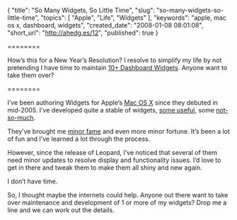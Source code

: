 {
  "title": "So Many Widgets, So Little Time",
  "slug": "so-many-widgets-so-little-time",
  "topics": [
    "Apple",
    "Life",
    "Widgets"
  ],
  "keywords": "apple, mac os x, dashboard, widgets",
  "created_date": "2008-01-08 08:01:08",
  "short_url": "http://ahedg.es/12",
  "published": true
}

========

How’s this for a New Year’s Resolution? I resolve to simplify my life by not pretending I have time to maintain [10+ Dashboard Widgets](http://andrew.hedges.name/widgets/). Anyone want to take them over?

========

I’ve been authoring Widgets for Apple’s [Mac OS X](http://www.apple.com/macosx/) since they debuted in mid-2005. I’ve developed quite a stable of widgets, [some useful](/widgets/#makeapass), some [not-so-much](/widgets/#myresolution).

They’ve brought me [minor fame](http://www.widgetshow.com/?p=121) and even more minor fortune. It’s been a lot of fun and I’ve learned a lot through the process.

However, since the release of Leopard, I’ve noticed that several of them need minor updates to resolve display and functionality issues. I’d love to get in there and tweak them to make them all shiny and new again.

I don’t have time.

So, I thought maybe the internets could help. Anyone out there want to take over maintenance and development of 1 or more of my widgets? Drop me a line and we can work out the details.
